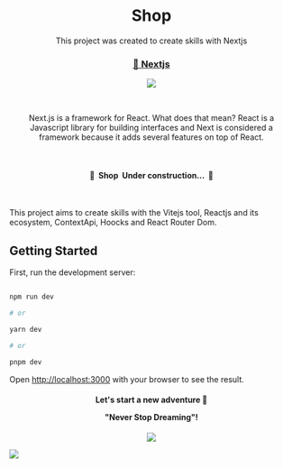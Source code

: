 <h1 align="center">Shop</h1>

<p align="center">This project was created to create skills with Nextjs</p>

<h3 align="center">

<a href="https://nextjs.org/docs">🔗 Nextjs </a>

</h3>

<p align="center"><img src="https://media.giphy.com/media/2IudUHdI075HL02Pkk/giphy.gif"/></p><br>

<p align="center">Next.js is a framework for React. What does that mean? React is a Javascript library for building interfaces and Next is considered a framework because it adds several features on top of React. </p><br>

<h4 align="center">

🚧  Shop  Under construction...  🚧

</h4><br>

This project aims to create skills with the Vitejs tool, Reactjs and its ecosystem, ContextApi, Hoocks and React Router Dom.<br>

## Getting Started

First, run the development server:

```bash

npm run dev

# or

yarn dev

# or

pnpm dev

```

Open [http://localhost:3000](http://localhost:3000) with your browser to see the result.
<h4 align="center">
Let's start a new adventure 🚀

"Never Stop Dreaming"!
</h4>

<p align="center"><img src="https://media.giphy.com/media/CuuSHzuc0O166MRfjt/giphy.gif"/></p>

[<img src="https://img.shields.io/badge/linkedin-%230077B5.svg?&style=for-the-badge&logo=linkedin&logoColor=white" />](https://www.linkedin.com/in/diegowalhernandes/)

